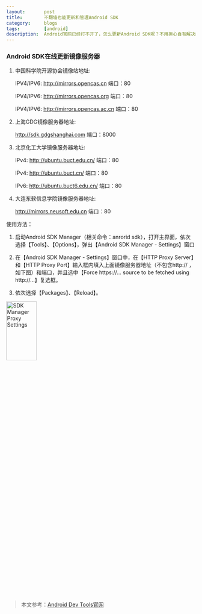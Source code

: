 ```yaml
---
layout:       post
title:        不翻墙也能更新和管理Android SDK
category:     blogs
tags:         [android]
description:  Android官网已经打不开了，怎么更新Android SDK呢？不用担心自有解决的方法。  
---
```


### Android SDK在线更新镜像服务器

1. 中国科学院开源协会镜像站地址:

    IPV4/IPV6: http://mirrors.opencas.cn 端口：80

    IPV4/IPV6: http://mirrors.opencas.org 端口：80
  
    IPV4/IPV6: http://mirrors.opencas.ac.cn 端口：80

2. 上海GDG镜像服务器地址:

    http://sdk.gdgshanghai.com 端口：8000

3. 北京化工大学镜像服务器地址:

    IPv4: http://ubuntu.buct.edu.cn/ 端口：80

    IPv4: http://ubuntu.buct.cn/ 端口：80

    IPv6: http://ubuntu.buct6.edu.cn/ 端口：80

4. 大连东软信息学院镜像服务器地址:

    http://mirrors.neusoft.edu.cn 端口：80
    
使用方法：

1. 启动Android SDK Manager（相关命令：anrorid sdk），打开主界面，依次选择【Tools】、【Options】，弹出【Android SDK Manager - Settings】窗口

2. 在【Android SDK Manager - Settings】窗口中，在【HTTP Proxy Server】和【HTTP Proxy Port】输入框内填入上面镜像服务器地址（不包含http:// ，如下图）和端口，并且选中【Force https://... source to be fetched using http://...】复选框。

3. 依次选择【Packages】、【Reload】。

<img width="40%" height="20%" alt="SDK Manager Proxy Settings" src="http://www.androiddevtools.cn/static/image/sdk-manager-proxy-settings.png">

> 本文参考：[Android Dev Tools官网](http://www.androiddevtools.cn/)



